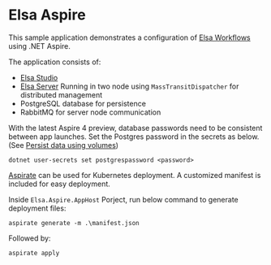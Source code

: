 # Elsa Aspire
This sample application demonstrates a configuration of [Elsa Workflows](https://v3.elsaworkflows.io/) using .NET Aspire.

The application consists of:

- [Elsa Studio](https://github.com/elsa-workflows/elsa-studio)
- [Elsa Server](https://github.com/elsa-workflows/elsa-core) Running in two node using `MassTransitDispatcher` for distributed management
- PostgreSQL database for persistence
- RabbitMQ for server node communication


With the latest Aspire 4 preview, database passwords need to be consistent between app launches. Set the Postgres password in the secrets as below.
(See [Persist data using volumes](https://learn.microsoft.com/en-us/dotnet/aspire/fundamentals/persist-data-volumes))
```
dotnet user-secrets set postgrespassword <password>
```

[Aspirate](https://github.com/prom3theu5/aspirational-manifests) can be used for Kubernetes deployment. A customized manifest is included for easy deployment.

Inside `Elsa.Aspire.AppHost` Porject, run below command to generate deployment files:

```
aspirate generate -m .\manifest.json
```
Followed by:
```
aspirate apply
```